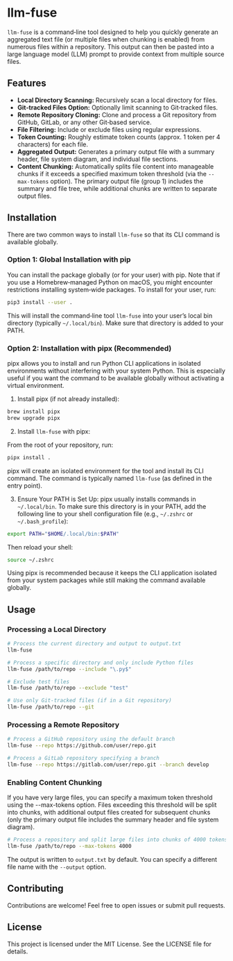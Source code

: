 # llm-fuse

`llm-fuse` is a command‑line tool designed to help you quickly generate an aggregated text file (or multiple files when chunking is enabled) from numerous files within a repository. This output can then be pasted into a large language model (LLM) prompt to provide context from multiple source files.

## Features

- **Local Directory Scanning:** Recursively scan a local directory for files.
- **Git‑tracked Files Option:** Optionally limit scanning to Git‑tracked files.
- **Remote Repository Cloning:** Clone and process a Git repository from GitHub, GitLab, or any other Git‑based service.
- **File Filtering:** Include or exclude files using regular expressions.
- **Token Counting:** Roughly estimate token counts (approx. 1 token per 4 characters) for each file.
- **Aggregated Output:** Generates a primary output file with a summary header, file system diagram, and individual file sections.
- **Content Chunking:** Automatically splits file content into manageable chunks if it exceeds a specified maximum token threshold (via the `--max-tokens` option). The primary output file (group 1) includes the summary and file tree, while additional chunks are written to separate output files.


## Installation

There are two common ways to install `llm-fuse` so that its CLI command is available globally.

### Option 1: Global Installation with pip

You can install the package globally (or for your user) with pip. Note that if you use a Homebrew‑managed Python on macOS, you might encounter restrictions installing system‑wide packages. To install for your user, run:

```bash
pip3 install --user . 
```

This will install the command‑line tool `llm-fuse` into your user’s local bin directory (typically `~/.local/bin`). Make sure that directory is added to your PATH.

### Option 2: Installation with pipx (Recommended)

pipx allows you to install and run Python CLI applications in isolated environments without interfering with your system Python. This is especially useful if you want the command to be available globally without activating a virtual environment.

1. Install pipx (if not already installed):

```bash
brew install pipx
brew upgrade pipx
```

2. Install `llm-fuse` with pipx:

From the root of your repository, run:
```bash
pipx install .
```

pipx will create an isolated environment for the tool and install its CLI command. The command is typically named `llm-fuse` (as defined in the entry point).

3. Ensure Your PATH is Set Up:
pipx usually installs commands in `~/.local/bin`. To make sure this directory is in your PATH, add the following line to your shell configuration file (e.g., `~/.zshrc` or `~/.bash_profile`):

```bash
export PATH="$HOME/.local/bin:$PATH"
```

Then reload your shell:

```bash
source ~/.zshrc
```

Using pipx is recommended because it keeps the CLI application isolated from your system packages while still making the command available globally.

## Usage
### Processing a Local Directory

```bash
# Process the current directory and output to output.txt
llm-fuse

# Process a specific directory and only include Python files
llm-fuse /path/to/repo --include "\.py$"

# Exclude test files
llm-fuse /path/to/repo --exclude "test"

# Use only Git‑tracked files (if in a Git repository)
llm-fuse /path/to/repo --git
```

### Processing a Remote Repository

```bash
# Process a GitHub repository using the default branch
llm-fuse --repo https://github.com/user/repo.git

# Process a GitLab repository specifying a branch
llm-fuse --repo https://gitlab.com/user/repo.git --branch develop
```

### Enabling Content Chunking
If you have very large files, you can specify a maximum token threshold using the --max-tokens option. Files exceeding this threshold will be split into chunks, with additional output files created for subsequent chunks (only the primary output file includes the summary header and file system diagram).

```bash
# Process a repository and split large files into chunks of 4000 tokens
llm-fuse /path/to/repo --max-tokens 4000
```

The output is written to `output.txt` by default. You can specify a different file name with the `--output` option.


## Contributing
Contributions are welcome! Feel free to open issues or submit pull requests.

## License
This project is licensed under the MIT License. See the LICENSE file for details.